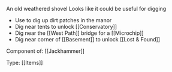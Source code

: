 An old weathered shovel
Looks like it could be useful for digging

- Use to dig up dirt patches in the manor
- Dig near tents to unlock [[Conservatory]]
- Dig near the [[West Path]] bridge for a [[Microchip]]
- Dig near corner of [[Basement]] to unlock [[Lost & Found]]

Component of: [[Jackhammer]]

Type: [[Items]]